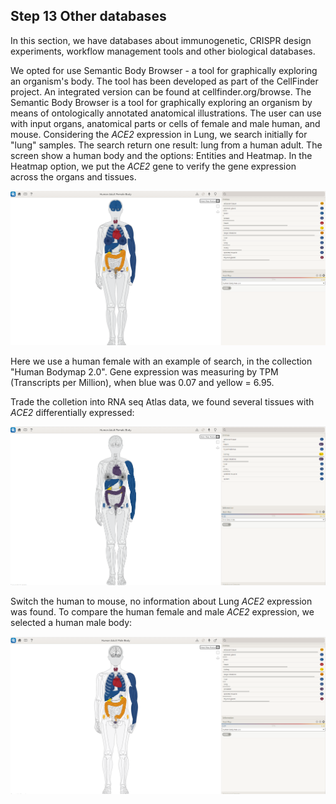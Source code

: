 ## Step 13 Other databases

In this section, we have databases about immunogenetic, CRISPR design experiments, workflow management tools and other biological databases.

We opted for use Semantic Body Browser - a tool for graphically exploring an organism's body. The tool has been developed as part of the CellFinder project. An integrated version can be found at cellfinder.org/browse. The Semantic Body Browser is a tool for graphically exploring an organism by means of ontologically annotated anatomical illustrations. The user can use with input organs, anatomical parts or cells of female and male human, and mouse. Considering the *ACE2* expression in Lung, we search initially for "lung" samples. The search return one result: lung from a human adult. The screen show a human body and the options: Entities and Heatmap. In the Heatmap option, we put the *ACE2* gene to verify the gene expression across the organs and tissues.

<img src= "./images/SEMANTIC-BODY-1.PNG">

Here we use a human female with an example of search, in the collection "Human Bodymap 2.0". Gene expression was measuring by TPM (Transcripts per Million), when blue was 0.07 and yellow = 6.95. 

Trade the colletion into RNA seq Atlas data, we found several tissues with *ACE2* differentially expressed:

<img src= "./images/SEMANTIC-BODY-2.PNG">

Switch the human to mouse, no information about Lung *ACE2* expression was found. To compare the human female and male *ACE2* expression, we selected a human male body:

<img src= "./images/semantic-3.PNG">
